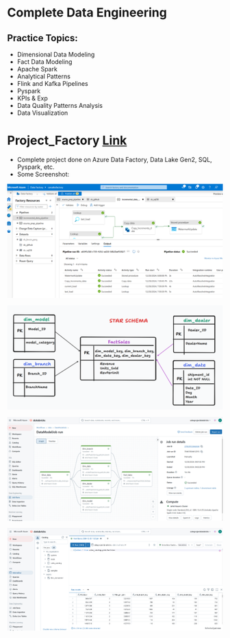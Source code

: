 # Complete Data Engineering

## Practice Topics:
- Dimensional Data Modeling
- Fact Data Modeling
- Apache Spark
- Analytical Patterns
- Flink and Kafka Pipelines
- Pyspark
- KPIs & Exp
- Data Quality Patterns Analysis
- Data Visualization


# Project_Factory [Link](https://github.com/jahidhasanlinix/DataEngineering/tree/main/Project_Factory)
- Complete project done on Azure Data Factory, Data Lake Gen2, SQL, Pyspark, etc.
- Some Screenshot:

![Screenshot 1](./Project_Factory/screenshot1.png)

![starschema](./Project_Factory/starschema.png)

![databricks](./Project_Factory/databricks.png)

![query](./Project_Factory/query.png)

